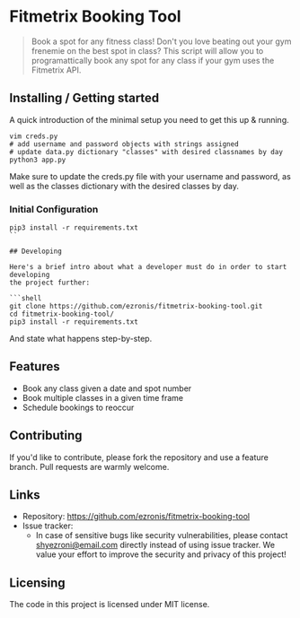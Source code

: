# Fitmetrix Booking Tool
> Book a spot for any fitness class!
Don't you love beating out your gym frenemie on the best spot in class? This script will allow you to programattically book any spot for any class if your gym uses the Fitmetrix API. 

## Installing / Getting started

A quick introduction of the minimal setup you need to get this up & running.

```shell
vim creds.py
# add username and password objects with strings assigned
# update data.py dictionary "classes" with desired classnames by day
python3 app.py
```
Make sure to update the creds.py file with your username and password, as well as the classes dictionary with the desired classes by day.

### Initial Configuration
```
pip3 install -r requirements.txt
``

## Developing

Here's a brief intro about what a developer must do in order to start developing
the project further:

```shell
git clone https://github.com/ezronis/fitmetrix-booking-tool.git
cd fitmetrix-booking-tool/
pip3 install -r requirements.txt
```

And state what happens step-by-step.

## Features

* Book any class given a date and spot number
* Book multiple classes in a given time frame
* Schedule bookings to reoccur

## Contributing

If you'd like to contribute, please fork the repository and use a feature
branch. Pull requests are warmly welcome.

## Links

- Repository: https://github.com/ezronis/fitmetrix-booking-tool
- Issue tracker: 
  - In case of sensitive bugs like security vulnerabilities, please contact
    shyezroni@email.com directly instead of using issue tracker. We value your effort
    to improve the security and privacy of this project!

## Licensing
The code in this project is licensed under MIT license.